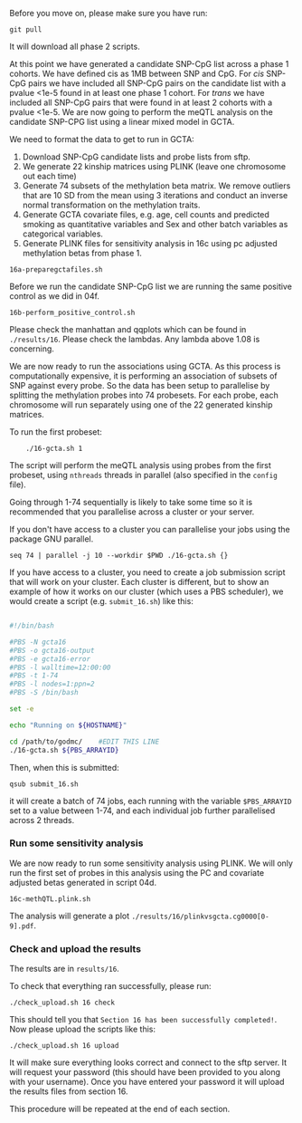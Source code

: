 Before you move on, please make sure you have run:

```
git pull
```

It will download all phase 2 scripts.

At this point we have generated a candidate SNP-CpG list across a phase 1 cohorts. We have defined cis as 1MB between SNP and CpG. For _cis_ SNP-CpG pairs we have included all SNP-CpG pairs on the candidate list with a pvalue <1e-5 found in at least one phase 1 cohort. For _trans_ we have included all SNP-CpG pairs that were found in at least 2 cohorts with a pvalue <1e-5.
We are now going to perform the meQTL analysis on the candidate SNP-CPG list using a linear mixed model in GCTA.

We need to format the data to get to run in GCTA:

1. Download SNP-CpG candidate lists and probe lists from sftp. 
2. We generate 22 kinship matrices using PLINK (leave one chromosome out each time)
3. Generate 74 subsets of the methylation beta matrix. We remove outliers that are 10 SD from the mean using 3 iterations and conduct an inverse normal transformation on the methylation traits.
4. Generate GCTA covariate files, e.g. age, cell counts and predicted smoking as quantitative variables and Sex and other batch variables as categorical variables.
5. Generate PLINK files for sensitivity analysis in 16c using pc adjusted methylation betas from phase 1.



```
16a-preparegctafiles.sh
```

Before we run the candidate SNP-CpG list we are running the same positive control as we did in 04f.

```
16b-perform_positive_control.sh
```

Please check the manhattan and qqplots which can be found in `./results/16`. Please check the lambdas. Any lambda above 1.08 is concerning.

We are now ready to run the associations using GCTA. As this process is computationally expensive, it is performing an association of subsets of SNP against every probe. So the data has been setup to parallelise by splitting the methylation probes into 74 probesets. For each probe, each chromosome will run separately using one of the 22 generated kinship matrices.

To run the first probeset:
```
    ./16-gcta.sh 1
```
The script will perform the meQTL analysis using probes from the first probeset, using `nthreads` threads in parallel (also specified in the `config` file). 

Going through 1-74 sequentially is likely to take some time so it is recommended that you parallelise across a cluster or your server. 

If you don't have access to a cluster you can parallelise your jobs using the package GNU parallel.
```
seq 74 | parallel -j 10 --workdir $PWD ./16-gcta.sh {}
```

If you have access to a cluster, you need to create a job submission script that will work on your cluster. Each cluster is different, but to show an example of how it works on our cluster (which uses a PBS scheduler), we would create a script (e.g. `submit_16.sh`) like this:


```bash

#!/bin/bash

#PBS -N gcta16
#PBS -o gcta16-output
#PBS -e gcta16-error
#PBS -l walltime=12:00:00
#PBS -t 1-74
#PBS -l nodes=1:ppn=2
#PBS -S /bin/bash

set -e

echo "Running on ${HOSTNAME}"

cd /path/to/godmc/    #EDIT THIS LINE
./16-gcta.sh ${PBS_ARRAYID}

```

Then, when this is submitted:

    qsub submit_16.sh

it will create a batch of 74 jobs, each running with the variable `$PBS_ARRAYID` set to a value between 1-74, and each individual job further parallelised across 2 threads. 

### Run some sensitivity analysis
We are now ready to run some sensitivity analysis using PLINK. We will only run the first set of probes in this analysis using the PC and covariate adjusted betas generated in script 04d.

```
16c-methQTL.plink.sh
```

The analysis will generate a plot `./results/16/plinkvsgcta.cg0000[0-9].pdf`.

### Check and upload the results

The results are in `results/16`.

To check that everything ran successfully, please run:

```
./check_upload.sh 16 check
```

This should tell you that `Section 16 has been successfully completed!`. Now please upload the scripts like this:

```
./check_upload.sh 16 upload
```

It will make sure everything looks correct and connect to the sftp server. It will request your password (this should have been provided to you along with your username). Once you have entered your password it will upload the results files from section 16.

This procedure will be repeated at the end of each section.